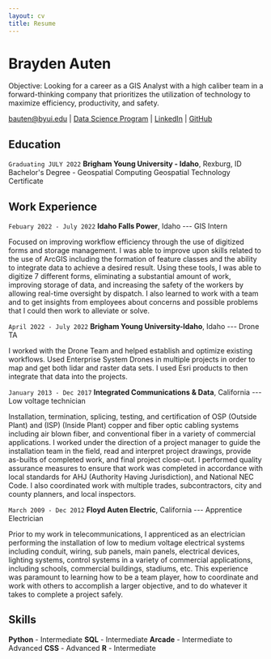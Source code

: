 ```yaml
---
layout: cv
title: Resume
---
```

# Brayden Auten
Objective: Looking for a career as a GIS Analyst with a high caliber team in a forward-thinking company that prioritizes the utilization of technology to maximize efficiency, productivity, and safety.

<div id="webaddress">
<a href="bauten@byui.edu">bauten@byui.edu</a>
| <a href="https://byuidatascience.github.io/development.html">Data Science Program</a>
| <a href="https://www.linkedin.com/groups/13537407/">LinkedIn</a>
| <a href="https://github.com/byuids-resumes">GitHub</a>
</div>

<!-- https://www.monique.tech/the-art-of-markdown -->

## Education


`Graduating JULY 2022`
__Brigham Young University - Idaho__, Rexburg, ID
Bachelor's Degree - Geospatial Computing
Geospatial Technology Certificate




## Work Experience

`Febuary 2022 - July 2022`
__Idaho Falls Power__, Idaho --- GIS Intern

Focused on improving workflow efficiency through the use of digitized forms and storage management. I was able to improve upon skills related to the use of ArcGIS including the formation of feature classes and the ability to integrate data to achieve a desired result. Using these tools, I was able to digitize 7 different forms, eliminating a substantial amount of work, improving storage of data, and increasing the safety of the workers by allowing real-time oversight by dispatch. I also learned to work with a team and to get insights from employees about concerns and possible problems that I could then work to alleviate or solve.
 <br> 



`April 2022 - July 2022`
__Brigham Young University-Idaho__, Idaho --- Drone TA

I worked with the Drone Team and helped establish and optimize existing workflows. Used Enterprise System Drones in multiple projects in order to map and get both lidar and raster data sets. I used Esri products to then integrate that data into the projects.

`January 2013 - Dec 2017`
__Integrated Communications & Data__, California --- Low voltage technician

Installation, termination, splicing, testing, and certification of OSP (Outside Plant) and (ISP) (Inside Plant) copper and fiber optic cabling systems including air blown fiber, and conventional fiber in a variety of commercial applications.  I worked under the direction of a project manager to guide the installation team in the field, read and interpret project drawings, provide as-builts of completed work, and final project close-out.  I performed quality assurance measures to ensure that work was completed in accordance with local standards for AHJ (Authority Having Jurisdiction), and National NEC Code.  I also coordinated work with multiple trades, subcontractors, city and county planners, and local inspectors.  


`March 2009 - Dec 2012`
__Floyd Auten Electric__, California --- Apprentice Electrician

Prior to my work in telecommunications, I apprenticed as an electrician performing the installation of low to medium voltage electrical systems including conduit, wiring, sub panels, main panels, electrical devices, lighting systems, control systems in a variety of commercial applications, including schools, commercial buildings, stadiums, etc.  This experience was paramount to learning how to be a team player, how to coordinate and work with others to accomplish a larger objective, and to do whatever it takes to complete a project safely.


## Skills


__Python__ - Intermediate
__SQL__ - Intermediate
__Arcade__ - Intermediate to Advanced
__CSS__ - Advanced
__R__ - Intermediate


<!-- ### Footer

Last updated: May 2013 -->


